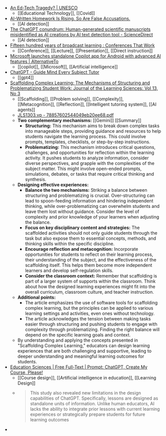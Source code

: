 - [An Ed-Tech Tragedy? | UNESCO](https://www.unesco.org/en/digital-education/ed-tech-tragedy)
	- [[Educational Technology]], [[Covid]]
- [AI-Written Homework Is Rising. So Are False Accusations.](https://www.thedailybeast.com/ai-written-homework-is-rising-so-are-false-accusations)
	- [[AI detection]]
- [The ChatGPT conundrum: Human-generated scientific manuscripts misidentified as AI creations by AI text detection tool - ScienceDirect](https://www.sciencedirect.com/science/article/pii/S2153353923001566)
	- [[AI detection]]
- [Fifteen hundred years of broadcast learning : Conferences That Work](https://www.conferencesthatwork.com/index.php/uncategorized/2010/05/fifteen-hundred-years-of-broadcast-learning)
	- [[Conference]], [[Lecture]], [[Presentation]], [[Direct instruction]]
- [Microsoft launches standalone Copilot app for Android with advanced AI features | AlternativeTo](https://alternativeto.net/news/2023/12/microsoft-launches-standalone-copilot-app-for-android-with-advanced-ai-features/)
	- [[copilot]], [[Microsoft]], [[Artificial intelligence]]
- [ChatGPT - Guide Mind Every Subject Tutor](https://chat.openai.com/g/g-7DbChkwg7-guide-mind-every-subject-tutor)
	- [[gpt4]]
- [Scaffolding Complex Learning: The Mechanisms of Structuring and Problematizing Student Work: Journal of the Learning Sciences: Vol 13, No 3](https://www.tandfonline.com/doi/abs/10.1207/s15327809jls1303_2)
	- [[Scaffolding]], [[Problem solving]], [[Complexity]], [[Metacognition]], [[Reflection]], [[Intelligent tutoring system]], [[AI agents]]
	- [JLS1303.vp - 78857602544049eb20ee68.pdf](https://www.sesp.northwestern.edu/docs/publications/78857602544049eb20ee68.pdf)
	- **Two complementary mechanisms:** [[Gemini]] [[Summary]]
		- **Structuring:** This mechanism aims to break down complex tasks into manageable steps, providing guidance and resources to help students navigate the learning process. This could involve prompts, templates, checklists, or step-by-step instructions.
		- **Problematizing:** This mechanism introduces critical questions, challenges, and opportunities for reflection within the learning activity. It pushes students to analyze information, consider diverse perspectives, and grapple with the complexities of the subject matter. This might involve open-ended prompts, simulations, debates, or tasks that require critical thinking and synthesis.
	- **Designing effective experiences:**
		- **Balance the two mechanisms:** Striking a balance between structuring and problematizing is crucial. Over-structuring can lead to spoon-feeding information and hindering independent thinking, while over-problematizing can overwhelm students and leave them lost without guidance. Consider the level of complexity and prior knowledge of your learners when adjusting the balance.
		- **Focus on key disciplinary content and strategies:** The scaffolded activities should not only guide students through the task but also expose them to essential concepts, methods, and thinking skills within the specific discipline.
		- **Encourage reflection and metacognition:** Incorporate opportunities for students to reflect on their learning process, their understanding of the subject, and the effectiveness of the scaffolding itself. This helps them become more independent learners and develop self-regulation skills.
		- **Consider the classroom context:** Remember that scaffolding is part of a larger system of supports within the classroom. Think about how the designed learning experiences might fit into the overall curriculum, classroom culture, and teacher instruction.
	- **Additional points:**
		- The article emphasizes the use of software tools for scaffolding complex learning, but the principles can be applied to various learning settings and activities, even ones without technology.
		- The article acknowledges the tension between making tasks easier through structuring and pushing students to engage with complexity through problematizing. Finding the right balance will depend on the specific learning goals and context.
	- By understanding and applying the concepts presented in "Scaffolding Complex Learning," educators can design learning experiences that are both challenging and supportive, leading to deeper understanding and meaningful learning outcomes for students.
- [Education Sciences | Free Full-Text | Prompt: ChatGPT, Create My Course, Please!](https://www.mdpi.com/2227-7102/14/1/24)
	- [[Course design]], [[Artificial intelligence in education]], [[Learning Design]]
	- >This study also revealed new limitations in the design capabilities of ChatGPT. Specifically, lessons are designed as standalone units of information. Unlike human educators, AI lacks the ability to integrate prior lessons with current learning experiences or strategically prepare students for future learning outcomes
-